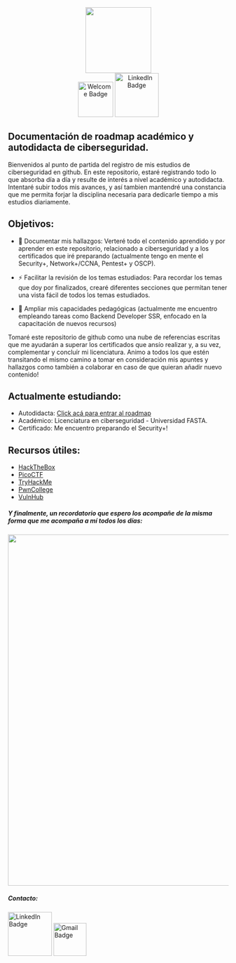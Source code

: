 <div id="header" align="center"><img src="https://media.giphy.com/media/M9gbBd9nbDrOTu1Mqx/giphy.gif" width="150"/></div>
<div id="badges" align="center">
  <img src="https://img.shields.io/badge/WELCOME-50C10E" alt="Welcome Badge" width="80"/>
  <a href="https://www.linkedin.com/in/alanjaviercanellas/" target="_blank"><img src="https://img.shields.io/badge/LinkedIn-blue?style=for-the-badge&logo=linkedin&logoColor=white" alt="LinkedIn Badge" width="100"/></a>
</div>

## Documentación de roadmap académico y autodidacta de ciberseguridad.

Bienvenidos al punto de partida del registro de mis estudios de ciberseguridad en github. En este repositorio, estaré registrando todo lo que absorba día a día y resulte de interés a nivel académico y autodidacta. Intentaré subir todos mis avances, y así tambien mantendré una constancia que me permita forjar la disciplina necesaria para dedicarle tiempo a mis estudios diariamente.

## Objetivos: 

 - :telescope: Documentar mis hallazgos: Verteré todo el contenido aprendido y por aprender en este repositorio, relacionado a ciberseguridad y a los certificados que iré preparando (actualmente tengo en mente el Security+, Network+/CCNA, Pentest+ y OSCP).

 - :zap: Facilitar la revisión de los temas estudiados: Para recordar los temas que doy por finalizados, crearé diferentes secciones que permitan tener una vista fácil de todos los temas estudiados.

 - :seedling: Ampliar mis capacidades pedagógicas (actualmente me encuentro empleando tareas como Backend Developer SSR, enfocado en la capacitación de nuevos recursos)

  Tomaré este repositorio de github como una nube de referencias escritas que me ayudarán a superar los certificados que ansío realizar y, a su vez, complementar y concluír mi licenciatura. Animo a todos los que estén transitando el mismo camino a tomar en consideración mis apuntes y hallazgos como también a colaborar en caso de que quieran añadir nuevo contenido!

## Actualmente estudiando:
 - Autodidacta: <a href="https://roadmap.sh/cyber-security" target="_blank">Click acá para entrar al roadmap</a>
 - Académico: Licenciatura en ciberseguridad - Universidad FASTA.
 - Certificado: Me encuentro preparando el Security+!

## Recursos útiles:
 -  <a href="https://www.hackthebox.com/" target="_blank">HackTheBox</a>
 -  <a href="https://picoctf.org/" target="_blank">PicoCTF</a>
 -  <a href="https://tryhackme.com/" target="_blank">TryHackMe</a>
 -  <a href="https://pwn.college/" target="_blank">PwnCollege</a>
 -  <a href="https://www.vulnhub.com/" target="_blank">VulnHub</a>

##### Y finalmente, un recordatorio que espero los acompañe de la misma forma que me acompaña a mí todos los días:

 <div id="header" align="center"><img src="https://media.giphy.com/media/rYEAkYihZsyWs/giphy.gif" width="800"/></div>

##### Contacto:
<div id="badges">
<a href="https://www.linkedin.com/in/alanjaviercanellas/" target="_blank"><img src="https://img.shields.io/badge/LinkedIn-blue?style=for-the-badge&logo=linkedin&logoColor=white" alt="LinkedIn Badge" width="100"/></a>
<a href="https://mail.google.com/mail/u/0/#inbox?compose=GTvVlcRwPkjPmDSZTDHSdQlgwGKNssLrGGkhrqdgHsLMQmqdtrWlfvskwgJqzqVKWDTpgbKwqHrJD" target="_blank"><img src="https://img.shields.io/badge/-Gmail-ffffff?logo=gmail" alt="Gmail Badge" width="75"/></a>
</div>





